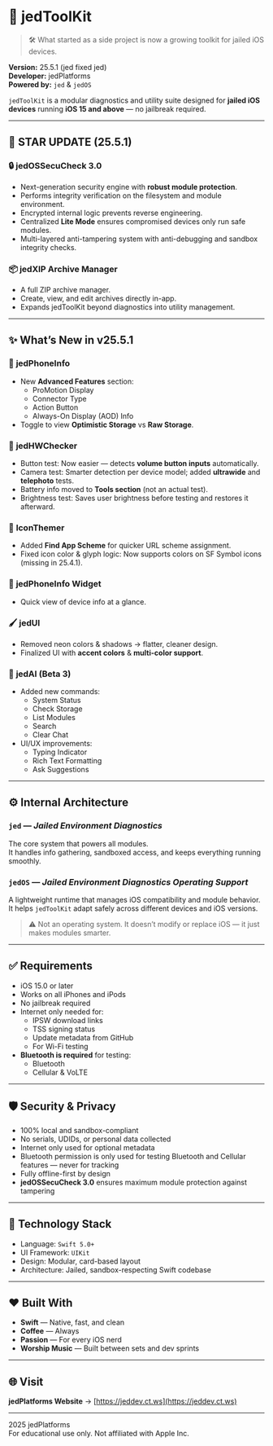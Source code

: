 # 🧰 jedToolKit

> 🛠️ What started as a side project is now a growing toolkit for jailed iOS devices.

**Version:** 25.5.1 (jed fixed jed)\
**Developer:** jedPlatforms\
**Powered by:** `jed` & `jedOS`

`jedToolKit` is a modular diagnostics and utility suite designed for **jailed iOS devices** running **iOS 15 and above** — no jailbreak required.

---

## 🌟 STAR UPDATE (25.5.1)

### 🔒 **jedOSSecuCheck 3.0**

- Next-generation security engine with **robust module protection**.  
- Performs integrity verification on the filesystem and module environment.  
- Encrypted internal logic prevents reverse engineering.  
- Centralized **Lite Mode** ensures compromised devices only run safe modules.  
- Multi-layered anti-tampering system with anti-debugging and sandbox integrity checks.

### 📦 **jedXIP Archive Manager**

- A full ZIP archive manager.
- Create, view, and edit archives directly in-app.
- Expands jedToolKit beyond diagnostics into utility management.

---

## ✨ What’s New in v25.5.1

### 📱 **jedPhoneInfo**

- New **Advanced Features** section:
  - ProMotion Display
  - Connector Type
  - Action Button
  - Always-On Display (AOD) Info
- Toggle to view **Optimistic Storage** vs **Raw Storage**.

### 🔧 **jedHWChecker**

- Button test: Now easier — detects **volume button inputs** automatically.
- Camera test: Smarter detection per device model; added **ultrawide** and **telephoto** tests.
- Battery info moved to **Tools section** (not an actual test).
- Brightness test: Saves user brightness before testing and restores it afterward.

### 🎨 **IconThemer**

- Added **Find App Scheme** for quicker URL scheme assignment.
- Fixed icon color & glyph logic: Now supports colors on SF Symbol icons (missing in 25.4.1).

### 📲 **jedPhoneInfo Widget**

- Quick view of device info at a glance.

### 🖌️ **jedUI**

- Removed neon colors & shadows → flatter, cleaner design.
- Finalized UI with **accent colors** & **multi-color support**.

### 🤖 **jedAI (Beta 3)**

- Added new commands:
  - System Status
  - Check Storage
  - List Modules
  - Search
  - Clear Chat
- UI/UX improvements:
  - Typing Indicator
  - Rich Text Formatting
  - Ask Suggestions

---

## ⚙️ Internal Architecture

### `jed` — *Jailed Environment Diagnostics*

The core system that powers all modules.\
It handles info gathering, sandboxed access, and keeps everything running smoothly.

### `jedOS` — *Jailed Environment Diagnostics Operating Support*

A lightweight runtime that manages iOS compatibility and module behavior.\
It helps `jedToolKit` adapt safely across different devices and iOS versions.

> ⚠️ Not an operating system. It doesn’t modify or replace iOS — it just makes modules smarter.

---

## ✅ Requirements

- iOS 15.0 or later
- Works on all iPhones and iPods
- No jailbreak required
- Internet only needed for:
  - IPSW download links
  - TSS signing status
  - Update metadata from GitHub
  - For Wi-Fi testing
- **Bluetooth is required** for testing:
  - Bluetooth
  - Cellular & VoLTE

---

## 🛡️ Security & Privacy

- 100% local and sandbox-compliant
- No serials, UDIDs, or personal data collected
- Internet only used for optional metadata
- Bluetooth permission is only used for testing Bluetooth and Cellular features — never for tracking
- Fully offline-first by design
- **jedOSSecuCheck 3.0** ensures maximum module protection against tampering

---

## 🧪 Technology Stack

- Language: `Swift 5.0+`
- UI Framework: `UIKit`
- Design: Modular, card-based layout
- Architecture: Jailed, sandbox-respecting Swift codebase

---

## ❤️ Built With

- **Swift** — Native, fast, and clean
- **Coffee** — Always
- **Passion** — For every iOS nerd
- **Worship Music** — Built between sets and dev sprints

---

## 🌐 Visit

**jedPlatforms Website** → [https://jeddev.ct.ws](https://jeddev.ct.ws)

---

2025 jedPlatforms\
For educational use only. Not affiliated with Apple Inc.
